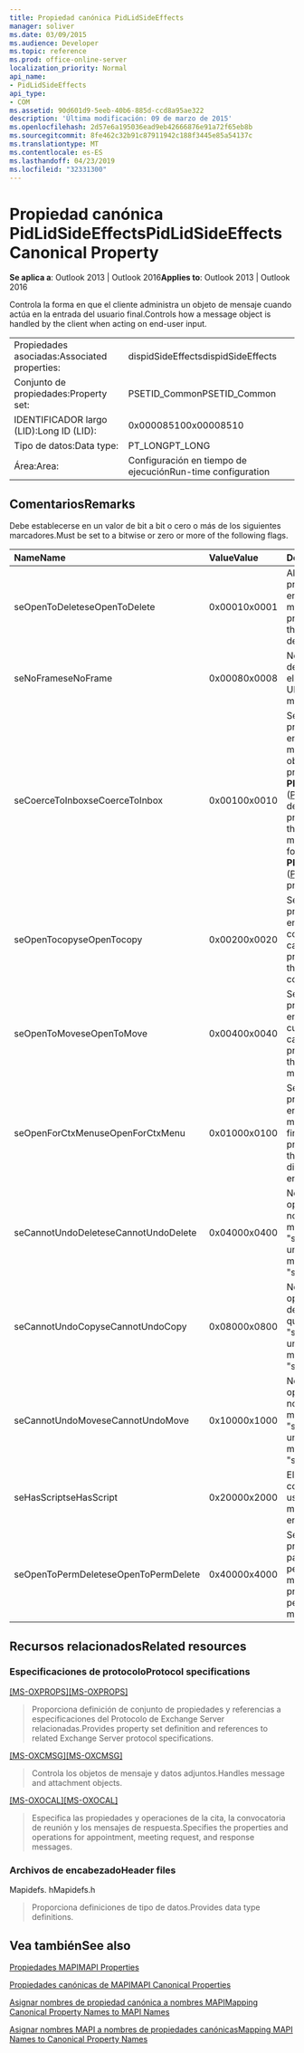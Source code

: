 ```yaml
---
title: Propiedad canónica PidLidSideEffects
manager: soliver
ms.date: 03/09/2015
ms.audience: Developer
ms.topic: reference
ms.prod: office-online-server
localization_priority: Normal
api_name:
- PidLidSideEffects
api_type:
- COM
ms.assetid: 90d601d9-5eeb-40b6-885d-ccd8a95ae322
description: 'Última modificación: 09 de marzo de 2015'
ms.openlocfilehash: 2d57e6a195036ead9eb42666876e91a72f65eb8b
ms.sourcegitcommit: 8fe462c32b91c87911942c188f3445e85a54137c
ms.translationtype: MT
ms.contentlocale: es-ES
ms.lasthandoff: 04/23/2019
ms.locfileid: "32331300"
---
```

# <a name="pidlidsideeffects-canonical-property"></a><span data-ttu-id="b98a7-103">Propiedad canónica PidLidSideEffects</span><span class="sxs-lookup"><span data-stu-id="b98a7-103">PidLidSideEffects Canonical Property</span></span>

  
  
<span data-ttu-id="b98a7-104">**Se aplica a**: Outlook 2013 | Outlook 2016</span><span class="sxs-lookup"><span data-stu-id="b98a7-104">**Applies to**: Outlook 2013 | Outlook 2016</span></span> 
  
<span data-ttu-id="b98a7-105">Controla la forma en que el cliente administra un objeto de mensaje cuando actúa en la entrada del usuario final.</span><span class="sxs-lookup"><span data-stu-id="b98a7-105">Controls how a message object is handled by the client when acting on end-user input.</span></span>
  
|||
|:-----|:-----|
|<span data-ttu-id="b98a7-106">Propiedades asociadas:</span><span class="sxs-lookup"><span data-stu-id="b98a7-106">Associated properties:</span></span>  <br/> |<span data-ttu-id="b98a7-107">dispidSideEffects</span><span class="sxs-lookup"><span data-stu-id="b98a7-107">dispidSideEffects</span></span>  <br/> |
|<span data-ttu-id="b98a7-108">Conjunto de propiedades:</span><span class="sxs-lookup"><span data-stu-id="b98a7-108">Property set:</span></span>  <br/> |<span data-ttu-id="b98a7-109">PSETID_Common</span><span class="sxs-lookup"><span data-stu-id="b98a7-109">PSETID_Common</span></span>  <br/> |
|<span data-ttu-id="b98a7-110">IDENTIFICADOR largo (LID):</span><span class="sxs-lookup"><span data-stu-id="b98a7-110">Long ID (LID):</span></span>  <br/> |<span data-ttu-id="b98a7-111">0x00008510</span><span class="sxs-lookup"><span data-stu-id="b98a7-111">0x00008510</span></span>  <br/> |
|<span data-ttu-id="b98a7-112">Tipo de datos:</span><span class="sxs-lookup"><span data-stu-id="b98a7-112">Data type:</span></span>  <br/> |<span data-ttu-id="b98a7-113">PT_LONG</span><span class="sxs-lookup"><span data-stu-id="b98a7-113">PT_LONG</span></span>  <br/> |
|<span data-ttu-id="b98a7-114">Área:</span><span class="sxs-lookup"><span data-stu-id="b98a7-114">Area:</span></span>  <br/> |<span data-ttu-id="b98a7-115">Configuración en tiempo de ejecución</span><span class="sxs-lookup"><span data-stu-id="b98a7-115">Run-time configuration</span></span>  <br/> |
   
## <a name="remarks"></a><span data-ttu-id="b98a7-116">Comentarios</span><span class="sxs-lookup"><span data-stu-id="b98a7-116">Remarks</span></span>

<span data-ttu-id="b98a7-117">Debe establecerse en un valor de bit a bit o cero o más de los siguientes marcadores.</span><span class="sxs-lookup"><span data-stu-id="b98a7-117">Must be set to a bitwise or zero or more of the following flags.</span></span>
  
|<span data-ttu-id="b98a7-118">**Name**</span><span class="sxs-lookup"><span data-stu-id="b98a7-118">**Name**</span></span>|<span data-ttu-id="b98a7-119">**Value**</span><span class="sxs-lookup"><span data-stu-id="b98a7-119">**Value**</span></span>|<span data-ttu-id="b98a7-120">**Descripción**</span><span class="sxs-lookup"><span data-stu-id="b98a7-120">**Description**</span></span>|
|:-----|:-----|:-----|
|<span data-ttu-id="b98a7-121">seOpenToDelete</span><span class="sxs-lookup"><span data-stu-id="b98a7-121">seOpenToDelete</span></span>  <br/> |<span data-ttu-id="b98a7-122">0x0001</span><span class="sxs-lookup"><span data-stu-id="b98a7-122">0x0001</span></span>  <br/> |<span data-ttu-id="b98a7-123">Al eliminar se requiere un procesamiento adicional en el objeto de mensaje.</span><span class="sxs-lookup"><span data-stu-id="b98a7-123">Additional processing is required on the message object when deleting.</span></span>  <br/> |
|<span data-ttu-id="b98a7-124">seNoFrame</span><span class="sxs-lookup"><span data-stu-id="b98a7-124">seNoFrame</span></span>  <br/> |<span data-ttu-id="b98a7-125">0x0008</span><span class="sxs-lookup"><span data-stu-id="b98a7-125">0x0008</span></span>  <br/> |<span data-ttu-id="b98a7-126">No hay ninguna interfaz de usuario asociada con el objeto de mensaje.</span><span class="sxs-lookup"><span data-stu-id="b98a7-126">No UI is associated with the message object.</span></span>  <br/> |
|<span data-ttu-id="b98a7-127">seCoerceToInbox</span><span class="sxs-lookup"><span data-stu-id="b98a7-127">seCoerceToInbox</span></span>  <br/> |<span data-ttu-id="b98a7-128">0x0010</span><span class="sxs-lookup"><span data-stu-id="b98a7-128">0x0010</span></span>  <br/> |<span data-ttu-id="b98a7-129">Se requiere un procesamiento adicional en el objeto Message al mover o copiar a un objeto Folder con una propiedad **PR_CONTAINER_CLASS** ([PidTagContainerClass](pidtagcontainerclass-canonical-property.md)) de "ipf. Note ".</span><span class="sxs-lookup"><span data-stu-id="b98a7-129">Additional processing is required on the message object when moving or copying to a folder object with a **PR_CONTAINER_CLASS** ([PidTagContainerClass](pidtagcontainerclass-canonical-property.md)) property of "IPF.Note".</span></span>  <br/> |
|<span data-ttu-id="b98a7-130">seOpenTocopy</span><span class="sxs-lookup"><span data-stu-id="b98a7-130">seOpenTocopy</span></span>  <br/> |<span data-ttu-id="b98a7-131">0x0020</span><span class="sxs-lookup"><span data-stu-id="b98a7-131">0x0020</span></span>  <br/> |<span data-ttu-id="b98a7-132">Se requiere un procesamiento adicional en el objeto de mensaje al copiar en otra carpeta.</span><span class="sxs-lookup"><span data-stu-id="b98a7-132">Additional processing is required on the message object when copying to another folder.</span></span>  <br/> |
|<span data-ttu-id="b98a7-133">seOpenToMove</span><span class="sxs-lookup"><span data-stu-id="b98a7-133">seOpenToMove</span></span>  <br/> |<span data-ttu-id="b98a7-134">0x0040</span><span class="sxs-lookup"><span data-stu-id="b98a7-134">0x0040</span></span>  <br/> |<span data-ttu-id="b98a7-135">Se requiere un procesamiento adicional en el objeto de mensaje cuando se mueve a otra carpeta.</span><span class="sxs-lookup"><span data-stu-id="b98a7-135">Additional processing is required on the message object when moving to another folder.</span></span>  <br/> |
|<span data-ttu-id="b98a7-136">seOpenForCtxMenu</span><span class="sxs-lookup"><span data-stu-id="b98a7-136">seOpenForCtxMenu</span></span>  <br/> |<span data-ttu-id="b98a7-137">0x0100</span><span class="sxs-lookup"><span data-stu-id="b98a7-137">0x0100</span></span>  <br/> |<span data-ttu-id="b98a7-138">Se requiere un procesamiento adicional en el objeto Message al mostrar verbos al usuario final.</span><span class="sxs-lookup"><span data-stu-id="b98a7-138">Additional processing is required on the message object when displaying verbs to the end-user.</span></span>  <br/> |
|<span data-ttu-id="b98a7-139">seCannotUndoDelete</span><span class="sxs-lookup"><span data-stu-id="b98a7-139">seCannotUndoDelete</span></span>  <br/> |<span data-ttu-id="b98a7-140">0x0400</span><span class="sxs-lookup"><span data-stu-id="b98a7-140">0x0400</span></span>  <br/> |<span data-ttu-id="b98a7-141">No se puede deshacer la operación de eliminación; no se debe establecer a menos que se establezca "seOpenToDelete".</span><span class="sxs-lookup"><span data-stu-id="b98a7-141">Cannot undo delete operation, must not be set unless "seOpenToDelete" is set.</span></span>  <br/> |
|<span data-ttu-id="b98a7-142">seCannotUndoCopy</span><span class="sxs-lookup"><span data-stu-id="b98a7-142">seCannotUndoCopy</span></span>  <br/> |<span data-ttu-id="b98a7-143">0x0800</span><span class="sxs-lookup"><span data-stu-id="b98a7-143">0x0800</span></span>  <br/> |<span data-ttu-id="b98a7-144">No se puede deshacer la operación de copia, no se debe establecer a menos que se establezca "seOpenTocopy".</span><span class="sxs-lookup"><span data-stu-id="b98a7-144">Cannot undo copy operation, must not be set unless "seOpenTocopy" is set.</span></span>  <br/> |
|<span data-ttu-id="b98a7-145">seCannotUndoMove</span><span class="sxs-lookup"><span data-stu-id="b98a7-145">seCannotUndoMove</span></span>  <br/> |<span data-ttu-id="b98a7-146">0x1000</span><span class="sxs-lookup"><span data-stu-id="b98a7-146">0x1000</span></span>  <br/> |<span data-ttu-id="b98a7-147">No se puede deshacer la operación de movimiento, no se debe establecer a menos que se establezca "seOpenToMove".</span><span class="sxs-lookup"><span data-stu-id="b98a7-147">Cannot undo move operation, must not be set unless "seOpenToMove" is set.</span></span>  <br/> |
|<span data-ttu-id="b98a7-148">seHasScript</span><span class="sxs-lookup"><span data-stu-id="b98a7-148">seHasScript</span></span>  <br/> |<span data-ttu-id="b98a7-149">0x2000</span><span class="sxs-lookup"><span data-stu-id="b98a7-149">0x2000</span></span>  <br/> |<span data-ttu-id="b98a7-150">El objeto de mensaje contiene un script de usuario final.</span><span class="sxs-lookup"><span data-stu-id="b98a7-150">The message object contains end-user script.</span></span>  <br/> |
|<span data-ttu-id="b98a7-151">seOpenToPermDelete</span><span class="sxs-lookup"><span data-stu-id="b98a7-151">seOpenToPermDelete</span></span>  <br/> |<span data-ttu-id="b98a7-152">0x4000</span><span class="sxs-lookup"><span data-stu-id="b98a7-152">0x4000</span></span>  <br/> |<span data-ttu-id="b98a7-153">Se requiere un procesamiento adicional para eliminar de forma permanente el objeto de mensaje.</span><span class="sxs-lookup"><span data-stu-id="b98a7-153">Additional processing is required to permanently delete the message object.</span></span>  <br/> |
   
## <a name="related-resources"></a><span data-ttu-id="b98a7-154">Recursos relacionados</span><span class="sxs-lookup"><span data-stu-id="b98a7-154">Related resources</span></span>

### <a name="protocol-specifications"></a><span data-ttu-id="b98a7-155">Especificaciones de protocolo</span><span class="sxs-lookup"><span data-stu-id="b98a7-155">Protocol specifications</span></span>

<span data-ttu-id="b98a7-156">[[MS-OXPROPS]](https://msdn.microsoft.com/library/f6ab1613-aefe-447d-a49c-18217230b148%28Office.15%29.aspx)</span><span class="sxs-lookup"><span data-stu-id="b98a7-156">[[MS-OXPROPS]](https://msdn.microsoft.com/library/f6ab1613-aefe-447d-a49c-18217230b148%28Office.15%29.aspx)</span></span>
  
> <span data-ttu-id="b98a7-157">Proporciona definición de conjunto de propiedades y referencias a especificaciones del Protocolo de Exchange Server relacionadas.</span><span class="sxs-lookup"><span data-stu-id="b98a7-157">Provides property set definition and references to related Exchange Server protocol specifications.</span></span>
    
<span data-ttu-id="b98a7-158">[[MS-OXCMSG]](https://msdn.microsoft.com/library/7fd7ec40-deec-4c06-9493-1bc06b349682%28Office.15%29.aspx)</span><span class="sxs-lookup"><span data-stu-id="b98a7-158">[[MS-OXCMSG]](https://msdn.microsoft.com/library/7fd7ec40-deec-4c06-9493-1bc06b349682%28Office.15%29.aspx)</span></span>
  
> <span data-ttu-id="b98a7-159">Controla los objetos de mensaje y datos adjuntos.</span><span class="sxs-lookup"><span data-stu-id="b98a7-159">Handles message and attachment objects.</span></span>
    
<span data-ttu-id="b98a7-160">[[MS-OXOCAL]](https://msdn.microsoft.com/library/09861fde-c8e4-4028-9346-e7c214cfdba1%28Office.15%29.aspx)</span><span class="sxs-lookup"><span data-stu-id="b98a7-160">[[MS-OXOCAL]](https://msdn.microsoft.com/library/09861fde-c8e4-4028-9346-e7c214cfdba1%28Office.15%29.aspx)</span></span>
  
> <span data-ttu-id="b98a7-161">Especifica las propiedades y operaciones de la cita, la convocatoria de reunión y los mensajes de respuesta.</span><span class="sxs-lookup"><span data-stu-id="b98a7-161">Specifies the properties and operations for appointment, meeting request, and response messages.</span></span>
    
### <a name="header-files"></a><span data-ttu-id="b98a7-162">Archivos de encabezado</span><span class="sxs-lookup"><span data-stu-id="b98a7-162">Header files</span></span>

<span data-ttu-id="b98a7-163">Mapidefs. h</span><span class="sxs-lookup"><span data-stu-id="b98a7-163">Mapidefs.h</span></span>
  
> <span data-ttu-id="b98a7-164">Proporciona definiciones de tipo de datos.</span><span class="sxs-lookup"><span data-stu-id="b98a7-164">Provides data type definitions.</span></span>
    
## <a name="see-also"></a><span data-ttu-id="b98a7-165">Vea también</span><span class="sxs-lookup"><span data-stu-id="b98a7-165">See also</span></span>



[<span data-ttu-id="b98a7-166">Propiedades MAPI</span><span class="sxs-lookup"><span data-stu-id="b98a7-166">MAPI Properties</span></span>](mapi-properties.md)
  
[<span data-ttu-id="b98a7-167">Propiedades canónicas de MAPI</span><span class="sxs-lookup"><span data-stu-id="b98a7-167">MAPI Canonical Properties</span></span>](mapi-canonical-properties.md)
  
[<span data-ttu-id="b98a7-168">Asignar nombres de propiedad canónica a nombres MAPI</span><span class="sxs-lookup"><span data-stu-id="b98a7-168">Mapping Canonical Property Names to MAPI Names</span></span>](mapping-canonical-property-names-to-mapi-names.md)
  
[<span data-ttu-id="b98a7-169">Asignar nombres MAPI a nombres de propiedades canónicas</span><span class="sxs-lookup"><span data-stu-id="b98a7-169">Mapping MAPI Names to Canonical Property Names</span></span>](mapping-mapi-names-to-canonical-property-names.md)


